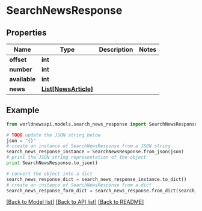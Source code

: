 # SearchNewsResponse


## Properties

Name | Type | Description | Notes
------------ | ------------- | ------------- | -------------
**offset** | **int** |  | 
**number** | **int** |  | 
**available** | **int** |  | 
**news** | [**List[NewsArticle]**](NewsArticle.md) |  | 

## Example

```python
from worldnewsapi.models.search_news_response import SearchNewsResponse

# TODO update the JSON string below
json = "{}"
# create an instance of SearchNewsResponse from a JSON string
search_news_response_instance = SearchNewsResponse.from_json(json)
# print the JSON string representation of the object
print SearchNewsResponse.to_json()

# convert the object into a dict
search_news_response_dict = search_news_response_instance.to_dict()
# create an instance of SearchNewsResponse from a dict
search_news_response_form_dict = search_news_response.from_dict(search_news_response_dict)
```
[[Back to Model list]](../README.md#documentation-for-models) [[Back to API list]](../README.md#documentation-for-api-endpoints) [[Back to README]](../README.md)


